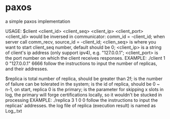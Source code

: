 # paxos
a simple paxos implementation

USAGE:
$client <client_id> <client_seq> <client_ip> <client_port>
	<client_id> would be inversed in communicator: comm_id = -client_id;
		when server call comm_recv, source_id = -client_id;
	<clien_seq> is where you want to start client_seq number, default should be 0;
	<client_ip> is a string of client's ip address (only support ipv4), e.g. "127.0.0.1";
	<client_port> is the port number on which the client receives responses.
EXAMPLE: ./client 1 0 "127.0.0.1" 6666
follow the instructions to input the number of replicas, and their addresses.

$replica <n> <f> <id> <x>
	<n> is total number of replica, should be greater than 2f;
	<f> is the number of failure can be tolerated in the system;
	<id> is the id of replica, should be 0 ~ n-1, on start, replica 0 is the primary;
	<x> is the parameter for skipping x slots in log, 
		the primary will forge certifications locally, so it wouldn't be stucked in processing
EXAMPLE: ./replica 3 1 0 0
follow the instructions to input the replicas' addresses.
the log file of replica (execution result) is named as Log_<id>.txt
